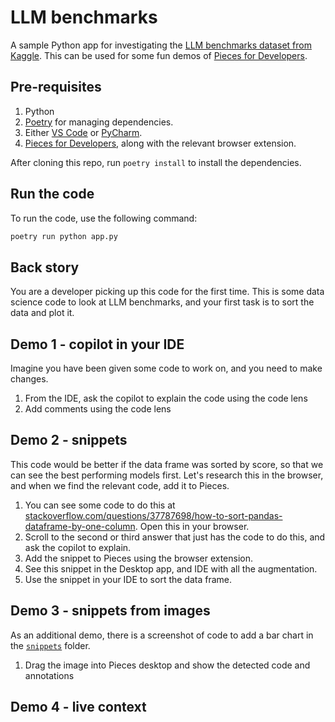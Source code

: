 # LLM benchmarks

A sample Python app for investigating the [LLM benchmarks dataset from Kaggle](https://www.kaggle.com/datasets/warcoder/open-llm-perf-leaderboard-dataset). This can be used for some fun demos of [Pieces for Developers](https://pieces.app).

## Pre-requisites

1. Python
1. [Poetry](https://python-poetry.org/docs/#installation) for managing dependencies.
1. Either [VS Code](https://code.visualstudio.com/) or [PyCharm](https://www.jetbrains.com/pycharm/).
1. [Pieces for Developers](https://pieces.app), along with the relevant browser extension.

After cloning this repo, run `poetry install` to install the dependencies.

## Run the code

To run the code, use the following command:

```bash
poetry run python app.py
```

## Back story

You are a developer picking up this code for the first time. This is some data science code to look at LLM benchmarks, and your first task is to sort the data and plot it.

## Demo 1 - copilot in your IDE

Imagine you have been given some code to work on, and you need to make changes.

1. From the IDE, ask the copilot to explain the code using the code lens
1. Add comments using the code lens

## Demo 2 - snippets

This code would be better if the data frame was sorted by score, so that we can see the best performing models first. Let's research this in the browser, and when we find the relevant code, add it to Pieces.

1. You can see some code to do this at [stackoverflow.com/questions/37787698/how-to-sort-pandas-dataframe-by-one-column](https://stackoverflow.com/questions/37787698/how-to-sort-pandas-dataframe-by-one-column). Open this in your browser.
1. Scroll to the second or third answer that just has the code to do this, and ask the copilot to explain.
1. Add the snippet to Pieces using the browser extension.
1. See this snippet in the Desktop app, and IDE with all the augmentation.
1. Use the snippet in your IDE to sort the data frame.

## Demo 3 - snippets from images

As an additional demo, there is a screenshot of code to add a bar chart in the [`snippets`](./snippets/) folder.

1. Drag the image into Pieces desktop and show the detected code and annotations

## Demo 4 - live context


